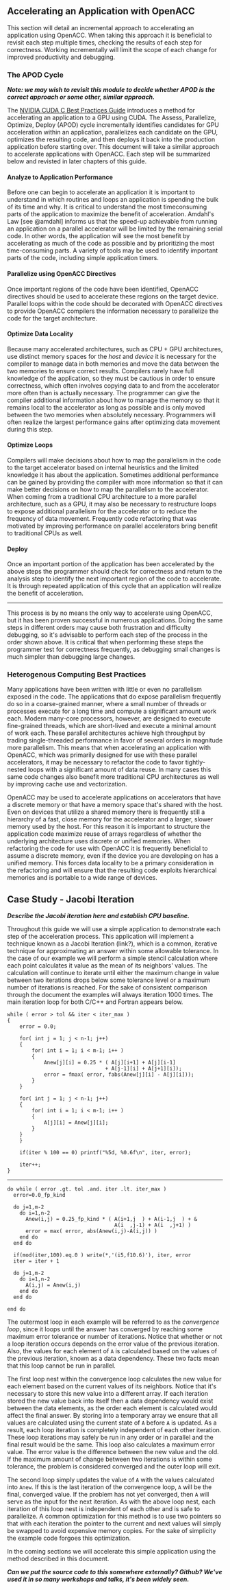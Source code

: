 Accelerating an Application with OpenACC
----------------------------------------
This section will detail an incremental approach to accelerating an application
using OpenACC. When taking this approach it is beneficial to revisit each
step multiple times, checking the results of each step for correctness. Working
incrementally will limit the scope of each change for improved productivity and
debugging.

### The APOD Cycle ###
***Note: we may wish to revisit this module to decide whether APOD is the
correct approach or some other, similar approach.***

The [NVIDIA CUDA C Best Practices
Guide](http://docs.nvidia.com/cuda/cuda-c-best-practices-guide/index.html)
introduces a method for accelerating an application to a GPU using CUDA. The
Assess, Parallelize, Optimize, Deploy (APOD) cycle incrementally identifies
candidates for GPU acceleration within an application, parallelizes each
candidate on the GPU, optimizes the resulting code, and then deploys it back
into the production application before starting over. This document will take a
similar approach to accelerate applications with OpenACC. Each step will be
summarized below and revisted in later chapters of this guide.

#### Analyze to Application Performance ####
Before one can begin to accelerate an application it is important to understand
in which routines and loops an application is spending the bulk of its time and
why. It is critical to understand the most timeconsuming parts of the
application to maximize the benefit of acceleration. Amdahl's Law [see @amdahl]
informs us that the speed-up achievable from running an application on a
parallel accelerator will be limited by the remaining serial code. In other
words, the application will see the most benefit by accelerating as much of the
code as possible and by prioritizing the most time-consuming parts. A variety
of tools may be used to identify important parts of the code, including simple
application timers.

#### Parallelize using OpenACC Directives ####
Once important regions of the code have been identified, OpenACC directives
should be used to accelerate these regions on the target device. Parallel loops
within the code should be decorated with OpenACC directives to provide OpenACC
compilers the information necessary to parallelize the code for the target
architecture.

#### Optimize Data Locality ####
Because many accelerated architectures, such as CPU + GPU architectures, use
distinct memory spaces for the *host* and *device* it is necessary for the
compiler to manage data in both memories and move the data between the two
memories to ensure correct results. Compilers rarely have full knowledge of the
application, so they must be cautious in order to ensure correctness, which
often involves copying data to and from the accelerator more often than is
actually necessary. The programmer can give the compiler additional information
about how to manage the memory so that it remains local to the accelerator as
long as possible and is only moved between the two memories when absolutely
necessary. Programmers will often realize the largest performance gains after
optimizing data movement during this step.

#### Optimize Loops ####
Compilers will make decisions about how to map the parallelism in the code to
the target accelerator based on internal heuristics and the limited knowledge
it has about the application. Sometimes additional performance can be gained by
providing the compiler with more information so that it can make better
decisions on how to map the parallelism to the accelerator. When coming from a
traditional CPU architecture to a more parallel architecture, such as a GPU, it
may also be necessary to restructure loops to expose additional parallelism for
the accelerator or to reduce the frequency of data movement. Frequently code
refactoring that was motivated by improving performance on parallel
accelerators bring benefit to traditional CPUs as well.

#### Deploy ####
Once an important portion of the application has been accelerated by the above
steps the programmer should check for correctness and return to the analysis
step to identify the next important region of the code to accelerate. It is
through repeated application of this cycle that an application will realize the
benefit of acceleration.

---

This process is by no means the only way to accelerate using OpenACC, but it
has been proven successful in numerous applications. Doing the same steps in
different orders may cause both frustration and difficulty debugging, so it's
advisable to perform each step of the process in the order shown above. It is
critical that when performing these steps the programmer test for correctness
frequently, as debugging small changes is much simpler than debugging large
changes.

### Heterogenous Computing Best Practices ###
Many applications have been written with little or even no parallelism exposed
in the code. The applications that do expose parallelism frequently do so in a
coarse-grained manner, where a small number of threads or processes execute for
a long time and compute a significant amount work each. Modern many-core
processors, however, are designed to execute fine-grained threads, which are
short-lived and execute a minimal amount of work each. These parallel
architectures achieve high throughput by trading single-threaded performance in
favor of several orders in magnitude more parallelism. This means that when
accelerating an application with OpenACC, which was primarily designed for use
with these parallel accelerators, it may be necessary to refactor the code to
favor tightly-nested loops with a significant amount of data reuse. In many
cases this same code changes also benefit more traditional CPU architectures as
well by improving cache use and vectorization.

OpenACC may be used to accelerate applications on accelerators that have a
discrete memory or that have a memory space that's shared with the host. Even
on devices that utilize a shared memory there is frequently still a hierarchy
of a fast, close memory for the accelerator and a larger, slower memory used by
the host. For this reason it is important to structure the application code
maximize reuse of arrays regardless of whether the underlying architecture uses
discrete or unified memories. When refactoring the code for use with OpenACC it
is frequently beneficial to assume a discrete memory, even if the device you
are developing on has a unified memory. This forces data locality to be a
primary consideration in the refactoring and will ensure that the resulting
code exploits hierarchical memories and is portable to a wide range of devices.

Case Study - Jacobi Iteration
-----------------------------
***Describe the Jacobi iteration here and establish CPU baseline.***

Throughout this guide we will use a simple application to demonstrate each step
of the acceleration process. This application will implement a technique known
as a Jacobi Iteration (link?), which is a common, iterative technique for
approximating an answer within some allowable tolerance. In the case of our
example we will perform a simple stencil calculation where each point
calculates it value as the mean of its neighbors' values. The calculation will
continue to iterate until either the maximum change in value between two
iterations drops below some tolerance level or a maximum number of iterations
is reached. For the sake of consistent comparison through the document the
examples will always iteration 1000 times. The main iteration loop for both
C/C++ and Fortran appears below.

    while ( error > tol && iter < iter_max )
    {
        error = 0.0;

        for( int j = 1; j < n-1; j++)
        {
            for( int i = 1; i < m-1; i++ )
            {
                Anew[j][i] = 0.25 * ( A[j][i+1] + A[j][i-1]
                                    + A[j-1][i] + A[j+1][i]);
                error = fmax( error, fabs(Anew[j][i] - A[j][i]));
            }
        }

        for( int j = 1; j < n-1; j++)
        {
            for( int i = 1; i < m-1; i++ )
            {
                A[j][i] = Anew[j][i];
            }
        }
        }

        if(iter % 100 == 0) printf("%5d, %0.6f\n", iter, error);

        iter++;
    }

---

    do while ( error .gt. tol .and. iter .lt. iter_max )
      error=0.0_fp_kind
  
      do j=1,m-2
        do i=1,n-2
          Anew(i,j) = 0.25_fp_kind * ( A(i+1,j  ) + A(i-1,j  ) + &
                                       A(i  ,j-1) + A(i  ,j+1) )
          error = max( error, abs(Anew(i,j)-A(i,j)) )
        end do
      end do
  
      if(mod(iter,100).eq.0 ) write(*,'(i5,f10.6)'), iter, error
      iter = iter + 1
  
      do j=1,m-2
        do i=1,n-2
          A(i,j) = Anew(i,j)
        end do
      end do
  
    end do


The outermost loop in each example will be referred to as the *convergence
loop*, since it loops until the answer has converged by reaching some maximum
error tolerance or number of iterations. Notice that whether or not a loop
iteration occurs depends on the error value of the previous iteration. Also,
the values for each element of `A` is calculated based on the values of the
previous iteration, known as a data dependency. These two facts mean that this
loop cannot be run in parallel.

The first loop nest within the convergence loop calculates the new value for
each element based on the current values of its neighbors. Notice that it's
necessary to store this new value into a different array. If each iteration
stored the new value back into itself then a data dependency would exist between
the data elements, as the order each element is calculated would affect the
final answer. By storing into a temporary array we ensure that all values are
calculated using the current state of `A` before `A` is updated. As a result,
each loop iteration is completely independent of each other iteration. These
loop iterations may safely be run in any order or in parallel and the final
result would be the same. This loop also calculates a maximum error value. The
error value is the difference between the new value and the old. If the maximum
amount of change between two iterations is within some tolerance, the problem
is considered converged and the outer loop will exit.

The second loop simply updates the value of `A` with the values calculated into
`Anew`. If this is the last iteration of the convergence loop, `A` will be the
final, converged value. If the problem has not yet converged, then `A` will
serve as the input for the next iteration. As with the above loop nest, each
iteration of this loop nest is independent of each other and is safe to
parallelize. A common optimization for this method is to use two pointers so
that with each iteration the pointer to the current and next values will simply
be swapped to avoid expensive memory copies. For the sake of simplicity the
example code forgoes this optimization.

In the coming sections we will accelerate this simple application using the
method described in this document. 

***Can we put the source code to this somewhere externally? Github? We've used
it in so many workshops and talks, it's been widely seen.***
